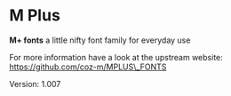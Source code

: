 # M Plus

**M+ fonts** a little nifty font family for everyday use

For more information have a look at the upstream website: https://github.com/coz-m/MPLUS\_FONTS

Version: 1.007
